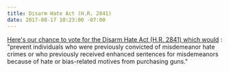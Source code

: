 ```yaml
---
title: Disarm Hate Act (H.R. 2841)
date: 2017-08-17 10:23:00 -07:00
---
```


[Here's our chance to vote for the Disarm Hate Act (H.R. 2841) which would](https://issuevoter.org/bills/1824/hr2841-115-disarm-hate-act-h-r-2841) :
"prevent individuals who were previously convicted of misdemeanor hate crimes or who previously received enhanced sentences for misdemeanors because of hate or bias-related motives from purchasing guns."